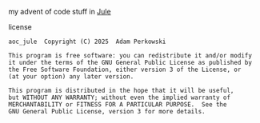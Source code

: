 my advent of code stuff in [Jule](https://github.com/julelang/jule)

license
```
aoc_jule  Copyright (C) 2025  Adam Perkowski
```

```
This program is free software: you can redistribute it and/or modify
it under the terms of the GNU General Public License as published by
the Free Software Foundation, either version 3 of the License, or
(at your option) any later version.

This program is distributed in the hope that it will be useful,
but WITHOUT ANY WARRANTY; without even the implied warranty of
MERCHANTABILITY or FITNESS FOR A PARTICULAR PURPOSE.  See the
GNU General Public License, version 3 for more details.
```
